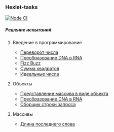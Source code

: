 ### Hexlet-tasks

[![Node CI](https://github.com/Rema04Dev/hexlet-tasks/workflows/NodeCI/badge.svg)](https://github.com/Rema04Dev/hexlet-tasks/actions)

##### Решение испытаний

1. Введение в программирование

   - [Переворот числа](introduction/reverse-number.js)
   - [Преобразование DNA в RNA](introduction/dnaToRna.js)
   - [Fizz Buzz](introduction/fizzBuzz.js)
   - [Сумма квадратов](introduction/sumSquareDifference.js)
   - [Идеальные числа](introduction/isPerfect.js)

2. Объекты

   - [Представление массива в виде объекта](objects/fromPairs.js)
   - [Преобразование DNA в RNA](objects/dnaToRna.js)
   - [Сборщик строки запроса](objects/buildQueryString.js)

3. Массивы
   - [Длина последнего слова](arrays/getLastWordLength.js)
